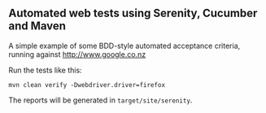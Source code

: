 ## Automated web tests using Serenity, Cucumber and Maven

A simple example of some BDD-style automated acceptance criteria, running against http://www.google.co.nz

Run the tests like this:

```
mvn clean verify -Dwebdriver.driver=firefox
```

The reports will be generated in `target/site/serenity`.
